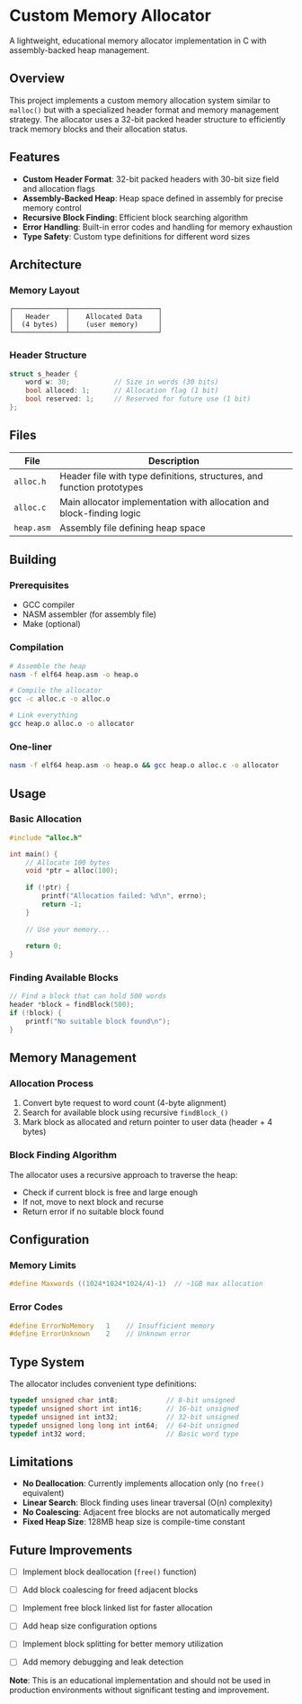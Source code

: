 # Custom Memory Allocator

A lightweight, educational memory allocator implementation in C with assembly-backed heap management.

## Overview

This project implements a custom memory allocation system similar to `malloc()` but with a specialized header format and memory management strategy. The allocator uses a 32-bit packed header structure to efficiently track memory blocks and their allocation status.

## Features

- **Custom Header Format**: 32-bit packed headers with 30-bit size field and allocation flags
- **Assembly-Backed Heap**: Heap space defined in assembly for precise memory control  
- **Recursive Block Finding**: Efficient block searching algorithm
- **Error Handling**: Built-in error codes and handling for memory exhaustion
- **Type Safety**: Custom type definitions for different word sizes

## Architecture

### Memory Layout
```
┌─────────────┬──────────────────────┐
│   Header    │    Allocated Data    │
│  (4 bytes)  │    (user memory)     │
└─────────────┴──────────────────────┘
```

### Header Structure
```c
struct s_header {
    word w: 30;           // Size in words (30 bits)
    bool alloced: 1;      // Allocation flag (1 bit)  
    bool reserved: 1;     // Reserved for future use (1 bit)
};
```

## Files

| File | Description |
|------|-------------|
| `alloc.h` | Header file with type definitions, structures, and function prototypes |
| `alloc.c` | Main allocator implementation with allocation and block-finding logic |
| `heap.asm` | Assembly file defining heap space |

## Building

### Prerequisites
- GCC compiler
- NASM assembler (for assembly file)
- Make (optional)

### Compilation
```bash
# Assemble the heap
nasm -f elf64 heap.asm -o heap.o

# Compile the allocator
gcc -c alloc.c -o alloc.o

# Link everything
gcc heap.o alloc.o -o allocator
```

### One-liner
```bash
nasm -f elf64 heap.asm -o heap.o && gcc heap.o alloc.c -o allocator
```

## Usage

### Basic Allocation
```c
#include "alloc.h"

int main() {
    // Allocate 100 bytes
    void *ptr = alloc(100);
    
    if (!ptr) {
        printf("Allocation failed: %d\n", errno);
        return -1;
    }
    
    // Use your memory...
    
    return 0;
}
```

### Finding Available Blocks
```c
// Find a block that can hold 500 words
header *block = findBlock(500);
if (!block) {
    printf("No suitable block found\n");
}
```

## Memory Management

### Allocation Process
1. Convert byte request to word count (4-byte alignment)
2. Search for available block using recursive `findBlock_()` 
3. Mark block as allocated and return pointer to user data (header + 4 bytes)

### Block Finding Algorithm
The allocator uses a recursive approach to traverse the heap:
- Check if current block is free and large enough
- If not, move to next block and recurse
- Return error if no suitable block found

## Configuration

### Memory Limits
```c
#define Maxwords ((1024*1024*1024/4)-1)  // ~1GB max allocation
```

### Error Codes
```c
#define ErrorNoMemory   1    // Insufficient memory
#define ErrorUnknown    2    // Unknown error
```

## Type System

The allocator includes convenient type definitions:
```c
typedef unsigned char int8;            // 8-bit unsigned
typedef unsigned short int int16;      // 16-bit unsigned  
typedef unsigned int int32;            // 32-bit unsigned
typedef unsigned long long int int64;  // 64-bit unsigned
typedef int32 word;                    // Basic word type
```

## Limitations

- **No Deallocation**: Currently implements allocation only (no `free()` equivalent)
- **Linear Search**: Block finding uses linear traversal (O(n) complexity)
- **No Coalescing**: Adjacent free blocks are not automatically merged
- **Fixed Heap Size**: 128MB heap size is compile-time constant

## Future Improvements

- [ ] Implement block deallocation (`free()` function)
- [ ] Add block coalescing for freed adjacent blocks  
- [ ] Implement free block linked list for faster allocation
- [ ] Add heap size configuration options
- [ ] Implement block splitting for better memory utilization
- [ ] Add memory debugging and leak detection


**Note**: This is an educational implementation and should not be used in production environments without significant testing and improvement.
